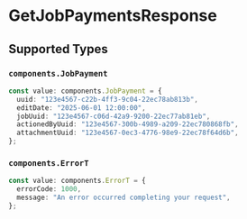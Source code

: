 # GetJobPaymentsResponse


## Supported Types

### `components.JobPayment`

```typescript
const value: components.JobPayment = {
  uuid: "123e4567-c22b-4ff3-9c04-22ec78ab813b",
  editDate: "2025-06-01 12:00:00",
  jobUuid: "123e4567-c06d-42a9-9200-22ec77ab81eb",
  actionedByUuid: "123e4567-300b-4989-a209-22ec780868fb",
  attachmentUuid: "123e4567-0ec3-4776-98e9-22ec78f64d6b",
};
```

### `components.ErrorT`

```typescript
const value: components.ErrorT = {
  errorCode: 1000,
  message: "An error occurred completing your request",
};
```

